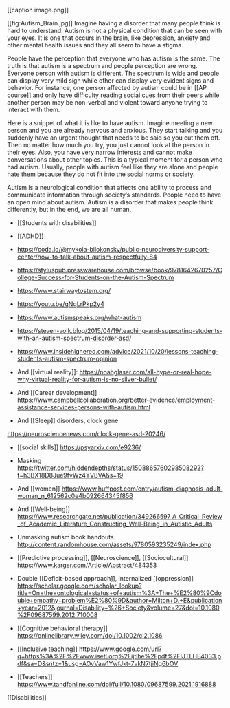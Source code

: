 [[caption image.png]]

[[fig:Autism_Brain.jpg]] Imagine having a disorder that many people think is hard to understand. Autism is not a physical condition that can be seen with your eyes. It is one that occurs in the brain, like depression, anxiety and other mental health issues and they all seem to have a stigma.

People have the perception that everyone who has autism is the same. The truth is that autism is a spectrum and people perception are wrong. Everyone person with autism is different. The spectrum is wide and people can display very mild sign while other can display very evident signs and behavior. For instance, one person affected by autism could be in [[AP course]] and only have difficulty reading social cues from their peers while another person may be non-verbal and violent toward anyone trying to interact with them.

Here is a snippet of what it is like to have autism. Imagine meeting a new person and you are already nervous and anxious. They start talking and you suddenly have an urgent thought that needs to be said so you cut them off. Then no matter how much you try, you just cannot look at the person in their eyes. Also, you have very narrow interests and cannot make conversations about other topics. This is a typical moment for a person who had autism. Usually, people with autism feel like they are alone and people hate them because they do not fit into the social norms or society.

Autism is a neurological condition that affects one ability to process and communicate information through society’s standards. People need to have an open mind about autism. Autism is a disorder that makes people think differently, but in the end, we are all human.

- [[Students with disabilities]]
- [[ADHD]]

- https://coda.io/@mykola-bilokonsky/public-neurodiversity-support-center/how-to-talk-about-autism-respectfully-84
- https://styluspub.presswarehouse.com/browse/book/9781642670257/College-Success-for-Students-on-the-Autism-Spectrum
- https://www.stairwaytostem.org/
- https://youtu.be/qNgLrPkp2y4
- https://www.autismspeaks.org/what-autism

- https://steven-volk.blog/2015/04/19/teaching-and-supporting-students-with-an-autism-spectrum-disorder-asd/

- https://www.insidehighered.com/advice/2021/10/20/lessons-teaching-students-autism-spectrum-opinion

- And [[virtual reality]]: https://noahglaser.com/all-hype-or-real-hope-why-virtual-reality-for-autism-is-no-silver-bullet/
- And [[Career development]] https://www.campbellcollaboration.org/better-evidence/employment-assistance-services-persons-with-autism.html

- And [[Sleep]] disorders, clock gene

https://neurosciencenews.com/clock-gene-asd-20246/

- [[social skills]] https://psyarxiv.com/e9236/

- Masking https://twitter.com/hiddendepths/status/1508865760298508292?t=h3BX18D8Jue9fvWz4YVBVA&s=19

- And [[women]] https://www.huffpost.com/entry/autism-diagnosis-adult-woman_n_612562c0e4b092664345f856

- And [[Well-being]] https://www.researchgate.net/publication/349266597_A_Critical_Review_of_Academic_Literature_Constructing_Well-Being_in_Autistic_Adults

- Unmasking autism book handouts http://content.randomhouse.com/assets/9780593235249/index.php

- [[Predictive processing]], [[Neuroscience]], [[Sociocultural]] https://www.karger.com/Article/Abstract/484353

- Double [[Deficit-based approach]], internalized [[oppression]] https://scholar.google.com/scholar_lookup?title=On+the+ontological+status+of+autism%3A+The+%E2%80%9Cdouble+empathy+problem%E2%80%9D&author=Milton+D.+E&publication+year=2012&journal=Disability+%26+Society&volume=27&doi=10.1080%2F09687599.2012.710008

- [[Cognitive behavioral therapy]] https://onlinelibrary.wiley.com/doi/10.1002/cl2.1086

- [[Inclusive teaching]] https://www.google.com/url?q=https%3A%2F%2Fwww.isetl.org%2Fijtlhe%2Fpdf%2FIJTLHE4033.pdf&sa=D&sntz=1&usg=AOvVaw1YwfJkt-7vkN7tjiNg6bOV

- [[Teachers]] https://www.tandfonline.com/doi/full/10.1080/09687599.2021.1916888

[[Disabilities]]
